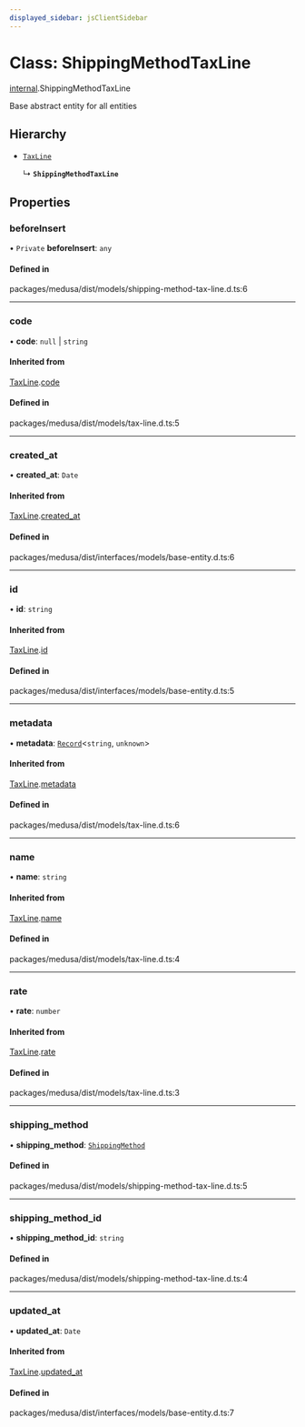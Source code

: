 ```yaml
---
displayed_sidebar: jsClientSidebar
---
```


# Class: ShippingMethodTaxLine

[internal](../modules/internal-3.md).ShippingMethodTaxLine

Base abstract entity for all entities

## Hierarchy

- [`TaxLine`](internal-3.TaxLine.md)

  ↳ **`ShippingMethodTaxLine`**

## Properties

### beforeInsert

• `Private` **beforeInsert**: `any`

#### Defined in

packages/medusa/dist/models/shipping-method-tax-line.d.ts:6

___

### code

• **code**: ``null`` \| `string`

#### Inherited from

[TaxLine](internal-3.TaxLine.md).[code](internal-3.TaxLine.md#code)

#### Defined in

packages/medusa/dist/models/tax-line.d.ts:5

___

### created\_at

• **created\_at**: `Date`

#### Inherited from

[TaxLine](internal-3.TaxLine.md).[created_at](internal-3.TaxLine.md#created_at)

#### Defined in

packages/medusa/dist/interfaces/models/base-entity.d.ts:6

___

### id

• **id**: `string`

#### Inherited from

[TaxLine](internal-3.TaxLine.md).[id](internal-3.TaxLine.md#id)

#### Defined in

packages/medusa/dist/interfaces/models/base-entity.d.ts:5

___

### metadata

• **metadata**: [`Record`](../modules/internal.md#record)<`string`, `unknown`\>

#### Inherited from

[TaxLine](internal-3.TaxLine.md).[metadata](internal-3.TaxLine.md#metadata)

#### Defined in

packages/medusa/dist/models/tax-line.d.ts:6

___

### name

• **name**: `string`

#### Inherited from

[TaxLine](internal-3.TaxLine.md).[name](internal-3.TaxLine.md#name)

#### Defined in

packages/medusa/dist/models/tax-line.d.ts:4

___

### rate

• **rate**: `number`

#### Inherited from

[TaxLine](internal-3.TaxLine.md).[rate](internal-3.TaxLine.md#rate)

#### Defined in

packages/medusa/dist/models/tax-line.d.ts:3

___

### shipping\_method

• **shipping\_method**: [`ShippingMethod`](internal-3.ShippingMethod.md)

#### Defined in

packages/medusa/dist/models/shipping-method-tax-line.d.ts:5

___

### shipping\_method\_id

• **shipping\_method\_id**: `string`

#### Defined in

packages/medusa/dist/models/shipping-method-tax-line.d.ts:4

___

### updated\_at

• **updated\_at**: `Date`

#### Inherited from

[TaxLine](internal-3.TaxLine.md).[updated_at](internal-3.TaxLine.md#updated_at)

#### Defined in

packages/medusa/dist/interfaces/models/base-entity.d.ts:7

